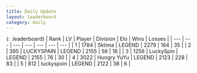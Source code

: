 ```yaml
---
title: Daily Update
layout: leaderboard
category: daily
---
```


{: .leaderboard}
| Rank | LV | Player | Division | Elo | Wins | Losses |
| --- | --- | --- | --- | --- | --- | --- |
| <span data-change="0">1</span> | 1784 | <span title="ID: 353063">Sktima</span> | LEGEND | <span data-change="76">2279</span> | <span data-change="40">164</span> | <span data-change="5">35</span> |
| <span data-change="2">2</span> | 395 | <span title="ID: 623829">LUCKYSPAIN</span> | LEGEND | <span data-change="41">2155</span> | <span data-change="7">56</span> | <span data-change="0">18</span> |
| <span data-change="0">3</span> | 1256 | <span title="ID: 498412">LuckySpin</span> | LEGEND | <span data-change="34">2155</span> | <span data-change="8">76</span> | <span data-change="1">30</span> |
| <span data-change="-2">4</span> | 3022 | <span title="ID: 164871">Hungry YuYu</span> | LEGEND | <span data-change="-53">2123</span> | <span data-change="16">228</span> | <span data-change="11">83</span> |
| <span data-change="0">5</span> | 812 | <span title="ID: 512212">luckyspoin</span> | LEGEND | <span data-change="15">2122</span> | <span data-change="2">38</span> | <span data-change="0">6</span> |
